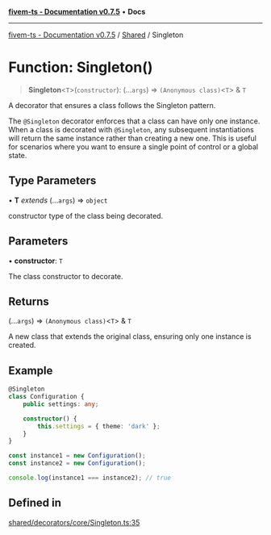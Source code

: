 [**fivem-ts - Documentation v0.7.5**](../../../README.md) • **Docs**

***

[fivem-ts - Documentation v0.7.5](../../../README.md) / [Shared](../README.md) / Singleton

# Function: Singleton()

> **Singleton**\<`T`\>(`constructor`): (...`args`) => `(Anonymous class)`\<`T`\> & `T`

A decorator that ensures a class follows the Singleton pattern.

The `@Singleton` decorator enforces that a class can have only one instance. When a class is decorated with
`@Singleton`, any subsequent instantiations will return the same instance rather than creating a new one.
This is useful for scenarios where you want to ensure a single point of control or a global state.

## Type Parameters

• **T** *extends* (...`args`) => `object`

constructor type of the class being decorated.

## Parameters

• **constructor**: `T`

The class constructor to decorate.

## Returns

(...`args`) => `(Anonymous class)`\<`T`\> & `T`

A new class that extends the original class, ensuring only one instance is created.

## Example

```ts
@Singleton
class Configuration {
    public settings: any;

    constructor() {
        this.settings = { theme: 'dark' };
    }
}

const instance1 = new Configuration();
const instance2 = new Configuration();

console.log(instance1 === instance2); // true
```

## Defined in

[shared/decorators/core/Singleton.ts:35](https://github.com/Purpose-Dev/fivem-ts/blob/main/src/shared/decorators/core/Singleton.ts#L35)
